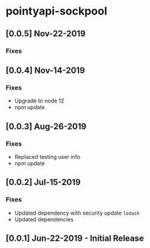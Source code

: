 # pointyapi-sockpool

## [0.0.5] Nov-22-2019

### Fixes

## [0.0.4] Nov-14-2019

### Fixes
- Upgrade to node 12
- npm update

## [0.0.3] Aug-26-2019

### Fixes
- Replaced testing user info
- npm update

## [0.0.2] Jul-15-2019

### Fixes
- Updated dependency with security update `lodash`
- Updated dependencies

## [0.0.1] Jun-22-2019 - Initial Release
